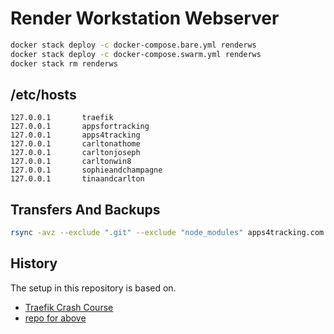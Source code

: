 # Render Workstation Webserver

```bash
docker stack deploy -c docker-compose.bare.yml renderws
docker stack deploy -c docker-compose.swarm.yml renderws
docker stack rm renderws
```

## /etc/hosts

```
127.0.0.1       traefik
127.0.0.1       appsfortracking
127.0.0.1       apps4tracking
127.0.0.1       carltonathome
127.0.0.1       carltonjoseph
127.0.0.1       carltonwin8
127.0.0.1       sophieandchampagne
127.0.0.1       tinaandcarlton
```

## Transfers And Backups

```bash
rsync -avz --exclude ".git" --exclude "node_modules" apps4tracking.com:/home/carltonj2000/do20041/sites/tinaandcarlton/ /renderws/carltonData/cj2021/code/docker/renderws-webserver/sites/tinaandcarlton/
```

## History

The setup in this repository is based on.

- [Traefik Crash Course](https://youtu.be/C6IL8tjwC5E)
- [repo for above](https://github.com/hnasr/javascript_playground/tree/master/traefik)
